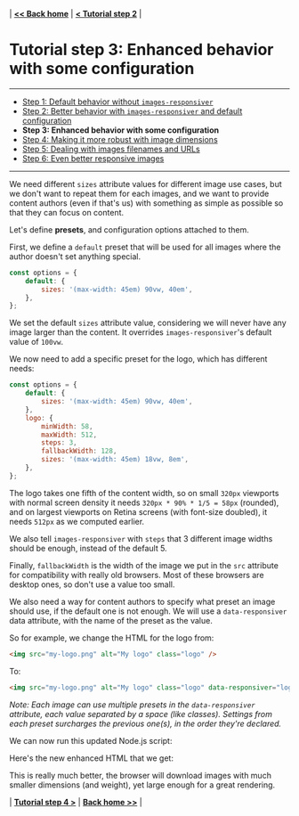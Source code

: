 | **[<< Back home](/images-responsiver/#documentation)** | **[< Tutorial step 2](/images-responsiver/tutorial-02-images-responsiver-default.html)** |

# Tutorial step 3: Enhanced behavior with some configuration

---

- [Step 1: Default behavior without `images-responsiver`](https://nhoizey.github.io/images-responsiver/tutorial-01-without-images-responsiver.html)
- [Step 2: Better behavior with `images-responsiver` and default configuration](https://nhoizey.github.io/images-responsiver/tutorial-02-images-responsiver-default.html)
- **Step 3: Enhanced behavior with some configuration**
- [Step 4: Making it more robust with image dimensions](https://nhoizey.github.io/images-responsiver/tutorial-04-images-dimensions.html)
- [Step 5: Dealing with images filenames and URLs](https://nhoizey.github.io/images-responsiver/tutorial-05-images-urls.html)
- [Step 6: Even better responsive images](https://nhoizey.github.io/images-responsiver/tutorial-06-even-better-responsive-images.html)

---

We need different `sizes` attribute values for different image use cases, but we don't want to repeat them for each images, and we want to provide content authors (even if that's us) with something as simple as possible so that they can focus on content.

Let's define **presets**, and configuration options attached to them.

First, we define a `default` preset that will be used for all images where the author doesn't set anything special.

```javascript
const options = {
	default: {
		sizes: '(max-width: 45em) 90vw, 40em',
	},
};
```

We set the default `sizes` attribute value, considering we will never have any image larger than the content. It overrides `images-responsiver`'s default value of `100vw`.

We now need to add a specific preset for the logo, which has different needs:

```javascript
const options = {
	default: {
		sizes: '(max-width: 45em) 90vw, 40em',
	},
	logo: {
		minWidth: 58,
		maxWidth: 512,
		steps: 3,
		fallbackWidth: 128,
		sizes: '(max-width: 45em) 18vw, 8em',
	},
};
```

The logo takes one fifth of the content width, so on small `320px` viewports with normal screen density it needs `320px * 90% * 1/5 = 58px` (rounded), and on largest viewports on Retina screens (with font-size doubled), it needs `512px` as we computed earlier.

We also tell `images-responsiver` with `steps` that 3 different image widths should be enough, instead of the default 5.

Finally, `fallbackWidth` is the width of the image we put in the `src` attribute for compatibility with really old browsers. Most of these browsers are desktop ones, so don't use a value too small.

We also need a way for content authors to specify what preset an image should use, if the default one is not enough. We will use a `data-responsiver` data attribute, with the name of the preset as the value.

So for example, we change the HTML for the logo from:

```html
<img src="my-logo.png" alt="My logo" class="logo" />
```

To:

```html
<img src="my-logo.png" alt="My logo" class="logo" data-responsiver="logo" />
```

_Note: Each image can use multiple presets in the `data-responsiver` attribute, each value separated by a space (like classes). Settings from each preset surcharges the previous one(s), in the order they're declared._

We can now run this updated Node.js script:

<script src="https://gist-it.appspot.com/github/nhoizey/images-responsiver/raw/main/docs/examples/03-images-responsiver-simple-configuration/run.js?footer=minimal"></script>

Here's the new enhanced HTML that we get:

<script src="https://gist-it.appspot.com/github/nhoizey/images-responsiver/raw/main/docs/examples/03-images-responsiver-simple-configuration/page-enhanced.html?footer=minimal"></script>

This is really much better, the browser will download images with much smaller dimensions (and weight), yet large enough for a great rendering.

| **[Tutorial step 4 >](/images-responsiver/tutorial-04-images-dimensions.html)** | **[Back home >>](/images-responsiver/#documentation)** |
